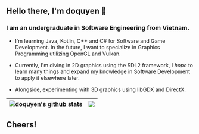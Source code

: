## Hello there, I'm doquyen 👋

### I am an undergraduate in Software Engineering from Vietnam.

- I'm learning Java, Kotlin, C++ and C# for Software and Game Development. In the future, I want to specialize in Graphics Programming utilizing OpenGL and Vulkan.

- Currently, I'm diving in 2D graphics using the SDL2 framework, I *hope* to learn many things and expand my knowledge in Software Development to apply it elsewhere later.

- Alongside, experimenting with 3D graphics using libGDX and DirectX.

| <a href="https://github.com/anuraghazra/github-readme-stats"><img align="center" src="https://github-readme-stats.vercel.app/api?username=doqin&show_icons=true&include_all_commits=true&theme=catppuccin_latte&hide_border=true" alt="doquyen's github stats" /></a> | <a href="https://github.com/anuraghazra/github-readme-stats"><img align="center" src="https://github-readme-stats.vercel.app/api/top-langs/?username=doqin&layout=compact&theme=catppuccin_latte&hide_border=true&size_weight=1&count_weight=1" /></a> |
| ------------- | ------------- |

## Cheers!

